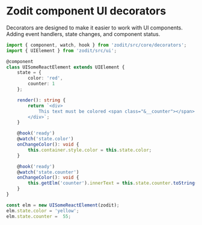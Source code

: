 # Zodit component UI decorators

Decorators are designed to make it easier to work with UI components.
Adding event handlers, state changes, and component status.

```ts
import { component, watch, hook } from 'zodit/src/core/decorators';
import { UIElement } from 'zodit/src/ui';

@component
class UISomeReactElement extends UIElement {
	state = {
		color: 'red',
		counter: 1
	};

	render(): string {
		return `<div>
            This text must be colored <span class="&__counter"></span>
        </div>`;
	}

	@hook('ready')
	@watch('state.color')
	onChangeColor(): void {
		this.container.style.color = this.state.color;
	}

	@hook('ready')
	@watch('state.counter')
	onChangeColor(): void {
		this.getElm('counter').innerText = this.state.counter.toString();
	}
}

const elm = new UISomeReactElement(zodit);
elm.state.color = 'yellow';
elm.state.counter =  55;
```
